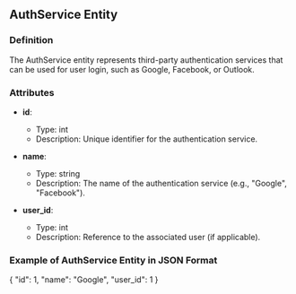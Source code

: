 ## AuthService Entity 
 
### Definition 
The  AuthService  entity represents third-party authentication services that can be used for user login, such as Google, Facebook, or Outlook. 
 
### Attributes 
 
- **id**:  
  - Type:  int  
  - Description: Unique identifier for the authentication service. 
 
- **name**:  
  - Type:  string  
  - Description: The name of the authentication service (e.g., "Google", "Facebook"). 
 
- **user_id**:  
  - Type:  int  
  - Description: Reference to the associated user (if applicable). 
 
### Example of AuthService Entity in JSON Format
{
  "id": 1,
  "name": "Google",
  "user_id": 1
}